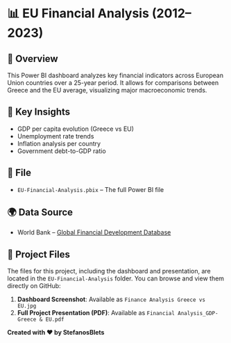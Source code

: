 # 📊 EU Financial Analysis (2012–2023)

## 📌 Overview
This Power BI dashboard analyzes key financial indicators across European Union countries over a 25-year period. It allows for comparisons between Greece and the EU average, visualizing major macroeconomic trends.

## 🧠 Key Insights
- GDP per capita evolution (Greece vs EU)
- Unemployment rate trends
- Inflation analysis per country
- Government debt-to-GDP ratio

## 📂 File
- `EU-Financial-Analysis.pbix` – The full Power BI file

## 🌍 Data Source
- World Bank – [Global Financial Development Database](https://databank.worldbank.org/source/global-financial-development)

## 📂 Project Files
The files for this project, including the dashboard and presentation, are located in the `EU-Financial-Analysis` folder. You can browse and view them directly on GitHub:

1. **Dashboard Screenshot**: Available as `Finance Analysis Greece vs EU.jpg`
2. **Full Project Presentation (PDF)**: Available as `Financial Analysis_GDP-Greece & EU.pdf`


**Created with ❤️ by StefanosBlets**
